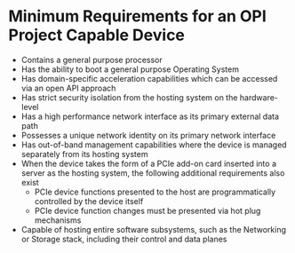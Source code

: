# Minimum Requirements for an OPI Project Capable Device

- Contains a general purpose processor
- Has the ability to boot a general purpose Operating System
- Has domain-specific acceleration capabilities which can be accessed via an open API approach
- Has strict security isolation from the hosting system on the hardware-level
- Has a high performance network interface as its primary external data path
- Possesses a unique network identity on its primary network interface
- Has out-of-band management capabilities where the device is managed separately from its hosting system
- When the device takes the form of a PCIe add-on card inserted into a server as the hosting system, the following additional requirements also exist
  - PCIe device functions presented to the host are programmatically controlled by the device itself
  - PCIe device function changes must be presented via hot plug mechanisms
- Capable of hosting entire software subsystems, such as the Networking or Storage stack, including their control and data planes
